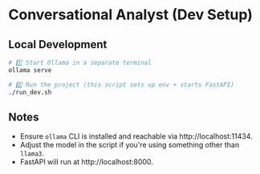 # Conversational Analyst (Dev Setup)

## Local Development

```bash
# 1️⃣ Start Ollama in a separate terminal
ollama serve

# 2️⃣ Run the project (this script sets up env + starts FastAPI)
./run_dev.sh
```

## Notes
- Ensure `ollama` CLI is installed and reachable via http://localhost:11434.
- Adjust the model in the script if you're using something other than `llama3`.
- FastAPI will run at http://localhost:8000.

